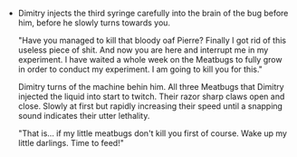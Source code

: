 - Dimitry injects the third syringe carefully into the brain of the bug before him, before he slowly turns towards you.
  
  "Have you managed to kill that bloody oaf Pierre? Finally I got rid of this useless piece of shit. And now you are here and interrupt me in my experiment. I have waited a whole week on the Meatbugs to fully grow in order to conduct my experiment. I am going to kill you for this."
  
  Dimitry turns of the machine behin him. All three Meatbugs that Dimitry injected the liquid into start to twitch. Their razor sharp claws open and close. Slowly at first but rapidly increasing their speed until a snapping sound indicates their utter lethality.
  
  "That is... if my little meatbugs don't kill you first of course. Wake up my little darlings. Time to feed!"